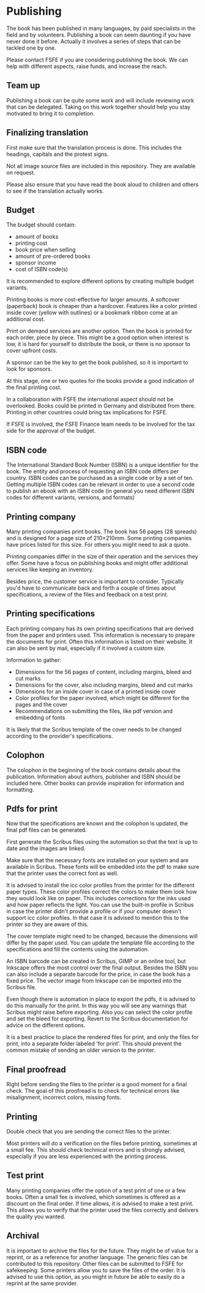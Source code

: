 <!--
SPDX-FileCopyrightText: 2025 Nico Rikken <nico.rikken@fsfe.org>

SPDX-License-Identifier: CC-BY-SA-4.0
-->

# Publishing

The book has been published in many languages, by paid specialists in the field and by volunteers.
Publishing a book can seem daunting if you have never done it before.
Actually it involves a series of steps that can be tackled one by one.

Please contact FSFE if you are considering publishing the book.
We can help with different aspects, raise funds, and increase the reach.

## Team up

Publishing a book can be quite some work and will include reviewing work that can be delegated.
Taking on this work together should help you stay motivated to bring it to completion.

## Finalizing translation

First make sure that the translation process is done.
This includes the headings, capitals and the protest signs.

Not all image source files are included in this repository.
They are available on request.

Please also ensure that you have read the book aloud to children and others to see if the translation actually works.

## Budget

The budget should contain:

- amount of books
- printing cost
- book price when selling
- amount of pre-ordered books
- sponsor income
- cost of ISBN code(s)

It is recommended to explore different options by creating multiple budget variants.

Printing books is more cost-effective for larger amounts.
A softcover (paperback) book is cheaper than a hardcover.
Features like a color printed inside cover (yellow with outlines) or a bookmark ribbon come at an additional cost.

Print on demand services are another option.
Then the book is printed for each order, piece by piece.
This might be a good option when interest is low, it is hard for yourself to distribute the book, or there is no sponsor to cover upfront costs.

A sponsor can be the key to get the book published, so it is important to look for sponsors.

At this stage, one or two quotes for the books provide a good indication of the final printing cost.

In a collaboration with FSFE the international aspect should not be overlooked.
Books could be printed in Germany and distributed from there.
Printing in other countries could bring tax implications for FSFE.

If FSFE is involved, the FSFE Finance team needs to be involved for the tax side for the approval of the budget.

## ISBN code

The International Standard Book Number (ISBN) is a unique identifier for the book.
The entity and process of requesting an ISBN code differs per country.
ISBN codes can be purchased as a single code or by a set of ten.
Getting multiple ISBN codes can be relevant in order to use a second code to publish an ebook with an ISBN code (in general you need different ISBN codes for different variants, versions, and formats)

## Printing company

Many printing companies print books.
The book has 56 pages (28 spreads) and is designed for a page size of 210×210mm.
Some printing companies have prices listed for this size.
For others you might need to ask a quote.

Printing companies differ in the size of their operation and the services they offer.
Some have a focus on publishing books and might offer additional services like keeping an inventory.

Besides price, the customer service is important to consider.
Typically you'd have to communicate back and forth a couple of times about specifications, a review of the files and feedback on a test print.

## Printing specifications

Each printing company has its own printing specifications that are derived from the paper and printers used.
This information is necessary to prepare the documents for print.
Often this information is listed on their website.
It can also be sent by mail, especially if it involved a custom size.

Information to gather:

- Dimensions for the 56 pages of content, including margins, bleed and cut marks
- Dimensions for the cover, also including margins, bleed and cut marks
- Dimensions for an inside cover in case of a printed inside cover
- Color profiles for the paper involved, which might be different for the pages and the cover
- Recommendations on submitting the files, like pdf version and embedding of fonts

It is likely that the Scribus template of the cover needs to be changed according to the provider's specifications.

## Colophon

The colophon in the beginning of the book contains details about the publication.
Information about authors, publisher and ISBN should be included here.
Other books can provide inspiration for information and formatting.

## Pdfs for print

Now that the specifications are known and the colophon is updated, the final pdf files can be generated.

First generate the Scribus files using the automation so that the text is up to date and the images are linked.

Make sure that the necessary fonts are installed on your system and are available in Scribus.
These fonts will be embedded into the pdf to make sure that the printer uses the correct font as well.

It is advised to install the icc color profiles from the printer for the different paper types.
These color profiles correct the colors to make them look how they would look like on paper.
This includes corrections for the inks used and how paper reflects the light.
You can use the built-in profile in Scribus in case the printer didn't provide a profile or if your computer doesn't support icc color profiles.
In that case it is advised to mention this to the printer so they are aware of this.

The cover template might need to be changed, because the dimensions will differ by the paper used.
You can update the template file according to the specifications and fill the contents using the automation.

An ISBN barcode can be created in Scribus, GIMP or an online tool, but Inkscape offers the most control over the final output.
Besides the ISBN you can also include a separate barcode for the price, in case the book has a fixed price.
The vector image from Inkscape can be imported into the Scribus file.

Even though there is automation in place to export the pdfs, it is advised to do this manually for the print.
In this way you will see any warnings that Scribus might raise before exporting.
Also you can select the color profile and set the bleed for exporting.
Revert to the Scribus documentation for advice on the different options.

It is a best practice to place the rendered files for print, and only the files for print, into a separate folder labeled 'for print'.
This should prevent the common mistake of sending an older version to the printer.

## Final proofread

Right before sending the files to the printer is a good moment for a final check.
The goal of this proofread is to check for technical errors like misalignment, incorrect colors, missing fonts.

## Printing

Double check that you are sending the correct files to the printer.

Most printers will do a verification on the files before printing, sometimes at a small fee.
This should check technical errors and is strongly advised, especially if you are less experienced with the printing process.

## Test print

Many printing companies offer the option of a test print of one or a few books.
Often a small fee is involved, which sometimes is offered as a discount on the final order.
If time allows, it is advised to make a test print.
This allows you to verify that the printer used the files correctly and delivers the quality you wanted.

## Archival

It is important to archive the files for the future.
They might be of value for a reprint, or as a reference for another language.
The generic files can be contributed to this repository.
Other files can be submitted to FSFE for safekeeping.
Some printers allow you to save the files of the order. It is advised to use this option, as you might in future be able to easily do a reprint at the same provider.
